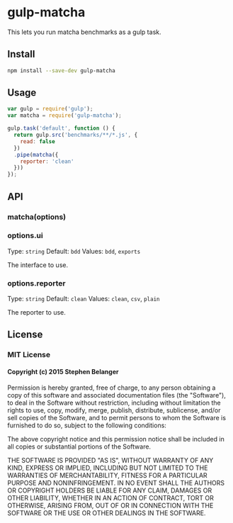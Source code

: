 # gulp-matcha

This lets you run matcha benchmarks as a gulp task.

## Install

```sh
npm install --save-dev gulp-matcha
```

## Usage

```js
var gulp = require('gulp');
var matcha = require('gulp-matcha');

gulp.task('default', function () {
  return gulp.src('benchmarks/**/*.js', {
    read: false
  })
  .pipe(matcha({
    reporter: 'clean'
  }))
});
```

## API

### matcha(options)

### options.ui

Type: `string`
Default: `bdd`
Values: `bdd`, `exports`

The interface to use.

### options.reporter

Type: `string`
Default: `clean`
Values: `clean`, `csv`, `plain`

The reporter to use.

## License

### MIT License
#### Copyright (c) 2015 Stephen Belanger

Permission is hereby granted, free of charge, to any person obtaining a copy of this software and associated documentation files (the "Software"), to deal in the Software without restriction, including without limitation the rights to use, copy, modify, merge, publish, distribute, sublicense, and/or sell copies of the Software, and to permit persons to whom the Software is furnished to do so, subject to the following conditions:

The above copyright notice and this permission notice shall be included in all copies or substantial portions of the Software.

THE SOFTWARE IS PROVIDED "AS IS", WITHOUT WARRANTY OF ANY KIND, EXPRESS OR IMPLIED, INCLUDING BUT NOT LIMITED TO THE WARRANTIES OF MERCHANTABILITY, FITNESS FOR A PARTICULAR PURPOSE AND NONINFRINGEMENT. IN NO EVENT SHALL THE AUTHORS OR COPYRIGHT HOLDERS BE LIABLE FOR ANY CLAIM, DAMAGES OR OTHER LIABILITY, WHETHER IN AN ACTION OF CONTRACT, TORT OR OTHERWISE, ARISING FROM, OUT OF OR IN CONNECTION WITH THE SOFTWARE OR THE USE OR OTHER DEALINGS IN THE SOFTWARE.

